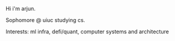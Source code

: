 Hi i'm arjun.

Sophomore @ uiuc studying cs.

Interests: ml infra, defi/quant, computer systems and architecture

<!---
lehendo/lehendo is a ✨ special ✨ repository because its `README.md` (this file) appears on your GitHub profile.
You can click the Preview link to take a look at your changes.
--->
